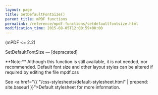 ```yaml
---
layout: page
title: SetDefaultFontSize()
parent_title: mPDF functions
permalink: /reference/mpdf-functions/setdefaultfontsize.html
modification_time: 2015-08-05T12:00:59+00:00
---
```


(mPDF &lt;= 2.2)

SetDefaultFontSize — [depracated]

<div class="alert alert-info" role="alert">**Note:** Although this function is still available, it is not needed, nor recommended. Default font size and other layout styles can be altered if required by editing the file mpdf.css

See <a href="{{ "/css-stylesheets/default-stylesheet.html" | prepend: site.baseurl }}">Default stylesheet</a> for more information.</div>

